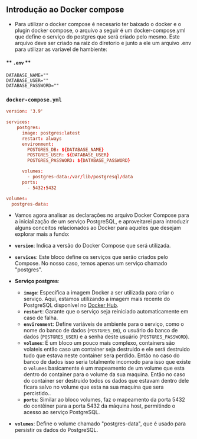## Introdução ao Docker compose

- Para utilizar o docker compose é necesario ter baixado o docker e o plugin docker compose, o arquivo a seguir é um docker-compose.yml que define o serviço do postgres que será criado pelo mesmo. Este arquivo deve ser criado na raiz do diretorio e junto a ele um arquivo .env para utilizar as variavel de hambiente:

#### ** `.env` **

```text
DATABASE_NAME=""
DATABASE_USER=""
DATABASE_PASSWORD=""
```

### **`docker-compose.yml`**

```toml
version: '3.9'

services:
    postgres:
      image: postgres:latest
      restart: always
      environment:
        POSTGRES_DB: ${DATABASE_NAME}
        POSTGRES_USER: ${DATABASE_USER}
        POSTGRES_PASSWORD: ${DATABASE_PASSWORD}

      volumes:
        - postgres-data:/var/lib/postgresql/data
      ports:
        - 5432:5432

volumes:
  postgres-data:

```

- Vamos agora analisar as declarações no arquivo Docker Compose para a inicialização de um serviço PostgreSQL, e aproveitarei para introduzir alguns conceitos relacionados ao Docker para aqueles que desejam explorar mais a fundo:

- **`version`**: Indica a versão do Docker Compose que será utilizada.
- **`services`**: Este bloco define os serviços que serão criados pelo Compose. No nosso caso, temos apenas um serviço chamado "postgres".
- **Serviço postgres**:
  - **`image`**: Especifica a imagem Docker a ser utilizada para criar o serviço. Aqui, estamos utilizando a imagem mais recente do PostgreSQL disponível no [Docker Hub](https://hub.docker.com/).
  - **`restart`**: Garante que o serviço seja reiniciado automaticamente em caso de falha.
  - **`environment`**: Define variáveis de ambiente para o serviço, como o nome do banco de dados (`POSTGRES_DB`), o usuário do banco de dados (`POSTGRES_USER`) e a senha deste usuário (`POSTGRES_PASSWORD`).
  - **`volumes`**: É um bloco um pouco mais complexo, containers são volateis então caso um container seja destruido e ele será destruido tudo que estava neste container sera perdido. Então no caso do banco de dados isso seria totalmente incomodo para isso que existe o `volumes` basicamente é um mapeamento de um volume que esta dentro do container para o volume da sua maquina. Então no caso do container ser destruido todos os dados que estavam dentro dele ficara salvo no volume que esta na sua maquina que sera percistido..
  - **`ports`**: Similar ao bloco volumes, faz o mapeamento da porta 5432 do contêiner para a porta 5432 da máquina host, permitindo o acesso ao serviço PostgreSQL.
- **`volumes`**: Define o volume chamado "postgres-data", que é usado para persistir os dados do PostgreSQL.
